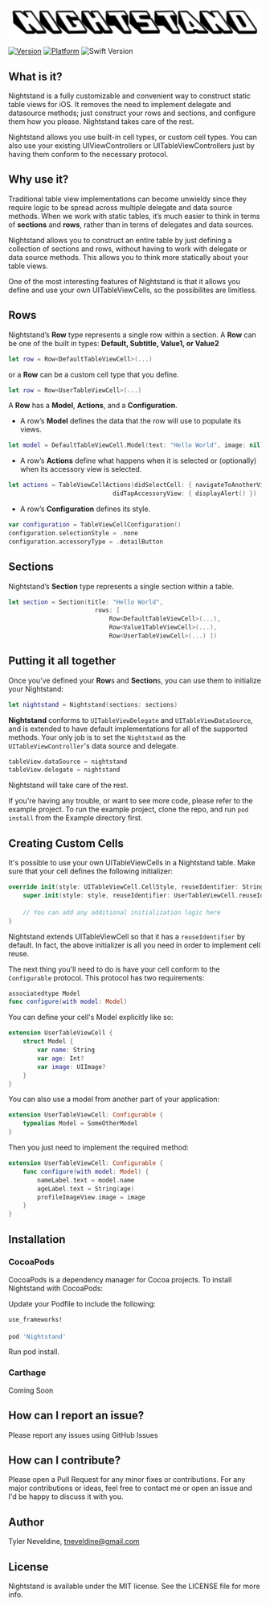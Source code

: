 ![Logo](Nightstand-Logo.png)


[![Version](https://img.shields.io/cocoapods/v/Nightstand.svg?style=flat)](https://cocoapods.org/pods/Nightstand)
[![Platform](https://img.shields.io/cocoapods/p/Nightstand.svg?style=flat)](https://cocoapods.org/pods/Nightstand)
![Swift Version](https://img.shields.io/badge/swift-4.2-orange.svg)

## What is it?
Nightstand is a fully customizable and convenient way to construct static table views for iOS. It removes the need to implement delegate and datasource methods; just construct your rows and sections, and configure them how you please. Nightstand takes care of the rest.

Nightstand allows you use built-in cell types, or custom cell types. You can also use your existing UIViewControllers or UITableViewControllers just by having them conform to the necessary protocol.

## Why use it?
Traditional table view implementations can become unwieldy since they require logic to be spread across multiple delegate and data source methods. When we work with static tables, it’s much easier to think in terms of **sections** and **rows**, rather than in terms of delegates and data sources.

Nightstand allows you to construct an entire table by just defining a collection of sections and rows, without having to work with delegate or data source methods. This allows you to think more statically about your table views.

One of the most interesting features of Nightstand is that it allows you define and use your own UITableViewCells, so the possibilites are limitless.

## Rows
Nightstand’s **Row** type represents a single row within a section. A **Row** can be one of the built in types: **Default, Subtitle, Value1, or Value2**

```swift
let row = Row<DefaultTableViewCell>(...)
```

or a **Row** can be a custom cell type that you define.

```swift
let row = Row<UserTableViewCell>(...)
```

A **Row** has a **Model**, **Actions**, and a **Configuration**.
* A row’s **Model** defines the data that the row will use to populate its views.

```swift
let model = DefaultTableViewCell.Model(text: "Hello World", image: nil)
```

* A row’s **Actions** define what happens when it is selected or (optionally) when its accessory view is selected.

```swift
let actions = TableViewCellActions(didSelectCell: { navigateToAnotherView() },
                             didTapAccessoryView: { displayAlert() })
```

* A row’s **Configuration** defines its style.

```swift
var configuration = TableViewCellConfiguration()
configuration.selectionStyle = .none
configuration.accessoryType = .detailButton
```

## Sections
Nightstand’s **Section** type represents a single section within a table.

```swift
let section = Section(title: "Hello World",
                        rows: [
                            Row<DefaultTableViewCell>(...),
                            Row<Value1TableViewCell>(...),
                            Row<UserTableViewCell>(...) ])
```

## Putting it all together
Once you’ve defined your **Row**s and **Section**s, you can use them to initialize your Nightstand:

```swift
let nightstand = Nightstand(sections: sections)
```
  
**Nightstand** conforms to `UITableViewDelegate` and `UITableViewDataSource`, and is extended to have default implementations for all of the supported methods. Your only job is to set the `Nightstand` as the `UITableViewController`'s data source and delegate.
  
```swift
tableView.dataSource = nightstand
tableView.delegate = nightstand
```
  
Nightstand will take care of the rest.

If you're having any trouble, or want to see more code, please refer to the example project. To run the example project, clone the repo, and run `pod install` from the Example directory first.

## Creating Custom Cells

It's possible to use your own UITableViewCells in a Nightstand table. Make sure that your cell defines the following initializer:

```swift
override init(style: UITableViewCell.CellStyle, reuseIdentifier: String?) {
    super.init(style: style, reuseIdentifier: UserTableViewCell.reuseIdentifier)
        
    // You can add any additional initialization logic here
}
```

Nightstand extends UITableViewCell so that it has a `reuseIdentifier` by default. In fact, the above initializer is all you need in order to implement cell reuse.

The next thing you'll need to do is have your cell conform to the `Configurable` protocol. This protocol has two requirements:

```swift
associatedtype Model
func configure(with model: Model)
```

You can define your cell's Model explicitly like so:

```swift
extension UserTableViewCell {
    struct Model {
        var name: String
        var age: Int?
        var image: UIImage?
    }
}
```

You can also use a model from another part of your application:

```swift
extension UserTableViewCell: Configurable {
    typealias Model = SomeOtherModel
}
```

Then you just need to implement the required method:

```swift
extension UserTableViewCell: Configurable {
    func configure(with model: Model) {
        nameLabel.text = model.name
        ageLabel.text = String(age)
        profileImageView.image = image
    }
}
```

## Installation

### CocoaPods

CocoaPods is a dependency manager for Cocoa projects. To install Nightstand with CocoaPods:

Update your Podfile to include the following:

```ruby
use_frameworks!

pod 'Nightstand'
```

Run pod install.

### Carthage

Coming Soon

## How can I report an issue?
Please report any issues using GitHub Issues

## How can I contribute?
Please open a Pull Request for any minor fixes or contributions. For any major contributions or ideas, feel free to contact me or open an issue and I'd be happy to discuss it with you.

## Author

Tyler Neveldine, tneveldine@gmail.com

## License

Nightstand is available under the MIT license. See the LICENSE file for more info.
